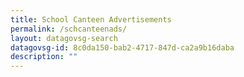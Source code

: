 ```yaml
---
title: School Canteen Advertisements
permalink: /schcanteenads/
layout: datagovsg-search
datagovsg-id: 8c0da150-bab2-4717-847d-ca2a9b16daba
description: ""
---
```



